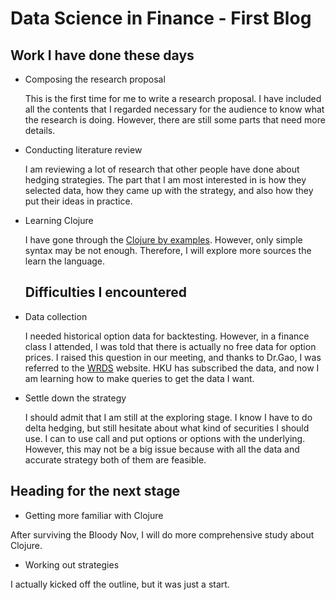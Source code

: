 # Data Science in Finance - First Blog


## Work I have done these days
- Composing the research proposal

  This is the first time for me to write a research proposal. I have included all the contents that I regarded necessary for the audience to know what the 
  research is doing. However, there are still some parts that need more details. 
- Conducting literature review 

  I am reviewing a lot of research that other people have done about hedging strategies. The part that I am most interested in is how they selected data, 
  how they came up with the strategy, and also how they put their ideas in practice. 
- Learning Clojure

  I have gone through the [Clojure by examples](http://kimh.github.io/clojure-by-example/#about-this-page). However, only simple syntax may be not 
  enough. Therefore, I will explore more sources the learn the language. 
  
  ## Difficulties I encountered
 - Data collection

    I needed historical option data for backtesting. However, in a finance class I attended, I was told that there is actually no free data for option prices.
  I raised this question in our meeting, and thanks to Dr.Gao, I was referred to the [WRDS](https://wrds-www.wharton.upenn.edu/) website. HKU has subscribed the
  data, and now I am learning how to make queries to get the data I want. 
 - Settle down the strategy

    I should admit that I am still at the exploring stage. I know I have to do delta hedging, but still hesitate about what kind of securities I should use. I can 
  to use call and put options or options with the underlying. However, this may not be a big issue because with all the data and accurate strategy both of them 
  are feasible.   
  
  ## Heading for the next stage
  - Getting more familiar with Clojure

  After surviving the Bloody Nov, I will do more comprehensive study about Clojure. 
  - Working out strategies

  I actually kicked off the outline, but it was just a start. 
  
